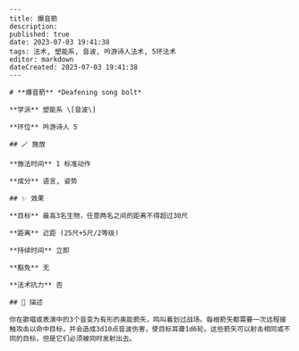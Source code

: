 
    ---
    title: 爆音箭
    description: 
    published: true
    date: 2023-07-03 19:41:38
    tags: 法术, 塑能系, 音波, 吟游诗人法术, 5环法术
    editor: markdown
    dateCreated: 2023-07-03 19:41:38
    ---

    # **爆音箭** *Deafening song bolt*

    **学派** 塑能系 \[音波\] 

    **环位** 吟游诗人 5

    ## 🪄 施放

    **施法时间** 1 标准动作

    **成分** 语言, 姿势

    ## ✨ 效果 

    **目标** 最高3名生物，任意两名之间的距离不得超过30尺 

    **距离** 近距 (25尺+5尺/2等级)  

    **持续时间** 立即 

    **豁免** 无

    **法术抗力** 否

    ## 📖 描述

    你在歌唱或表演中的3个音变为有形的奥能箭矢，鸣叫着划过战场。每根箭矢都需要一次远程接触攻击以命中目标，并会造成3d10点音波伤害，使目标耳聋1d6轮。这些箭矢可以射击相同或不同的目标，但是它们必须被同时发射出去。
    